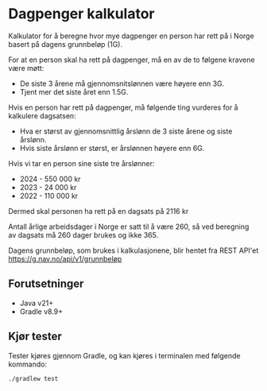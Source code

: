 # Dagpenger kalkulator
Kalkulator for å beregne hvor mye dagpenger en person har rett på i Norge basert på dagens grunnbeløp (1G).

For at en person skal ha rett på dagpenger, må en av de to følgene kravene være møtt:
- De siste 3 årene må gjennomsnitslønnen være høyere enn 3G.
- Tjent mer det siste året enn 1.5G.

Hvis en person har rett på dagpenger, må følgende ting vurderes for å kalkulere dagsatsen:
- Hva er størst av gjennomsnittlig årslønn de 3 siste årene og siste årslønn.
- Hvis siste årslønn er størst, er årslønnen høyere enn 6G.

Hvis vi tar en person sine siste tre årslønner:
- 2024 - 550 000 kr
- 2023 - 24 000 kr
- 2022 - 110 000 kr

Dermed skal personen ha rett på en dagsats på 2116 kr

Antall årlige arbeidsdager i Norge er satt til å være 260, så ved beregning av dagsats må 260 dager
brukes og ikke 365.

Dagens grunnbeløp, som brukes i kalkulasjonene, blir hentet fra REST API'et https://g.nav.no/api/v1/grunnbeløp

## Forutsetninger
- Java v21+
- Gradle v8.9+

## Kjør tester
Tester kjøres gjennom Gradle, og kan kjøres i terminalen med følgende kommando:
````bash
./gradlew test
````